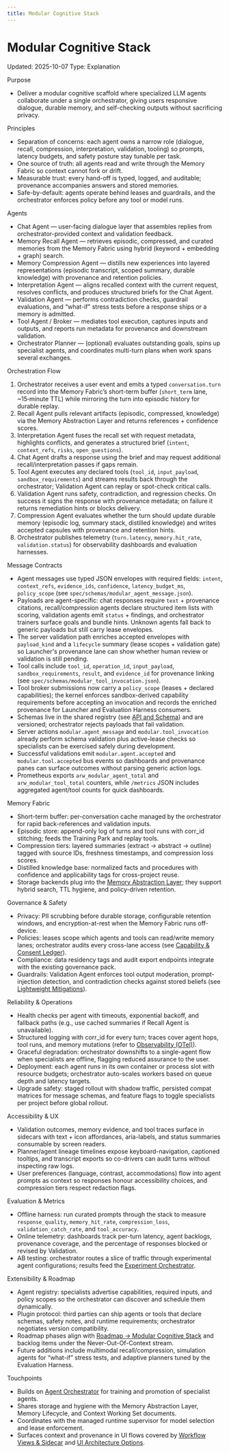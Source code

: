 ```yaml
---
title: Modular Cognitive Stack
---
```


# Modular Cognitive Stack
Updated: 2025-10-07
Type: Explanation

Purpose
- Deliver a modular cognitive scaffold where specialized LLM agents collaborate under a single orchestrator, giving users responsive dialogue, durable memory, and self-checking outputs without sacrificing privacy.

Principles
- Separation of concerns: each agent owns a narrow role (dialogue, recall, compression, interpretation, validation, tooling) so prompts, latency budgets, and safety posture stay tunable per task.
- One source of truth: all agents read and write through the Memory Fabric so context cannot fork or drift.
- Measurable trust: every hand-off is typed, logged, and auditable; provenance accompanies answers and stored memories.
- Safe-by-default: agents operate behind leases and guardrails, and the orchestrator enforces policy before any tool or model runs.

Agents
- Chat Agent — user-facing dialogue layer that assembles replies from orchestrator-provided context and validation feedback.
- Memory Recall Agent — retrieves episodic, compressed, and curated memories from the Memory Fabric using hybrid (keyword + embedding + graph) search.
- Memory Compression Agent — distills new experiences into layered representations (episodic transcript, scoped summary, durable knowledge) with provenance and retention policies.
- Interpretation Agent — aligns recalled context with the current request, resolves conflicts, and produces structured briefs for the Chat Agent.
- Validation Agent — performs contradiction checks, guardrail evaluations, and “what-if” stress tests before a response ships or a memory is admitted.
- Tool Agent / Broker — mediates tool execution, captures inputs and outputs, and reports run metadata for provenance and downstream validation.
- Orchestrator Planner — (optional) evaluates outstanding goals, spins up specialist agents, and coordinates multi-turn plans when work spans several exchanges.

Orchestration Flow
1. Orchestrator receives a user event and emits a typed `conversation.turn` record into the Memory Fabric’s short-term buffer (`short_term` lane, ~15‑minute TTL) while mirroring the turn into episodic history for durable replay.
2. Recall Agent pulls relevant artifacts (episodic, compressed, knowledge) via the Memory Abstraction Layer and returns references + confidence scores.
3. Interpretation Agent fuses the recall set with request metadata, highlights conflicts, and generates a structured brief (`intent`, `context_refs`, `risks`, `open_questions`).
4. Chat Agent drafts a response using the brief and may request additional recall/interpretation passes if gaps remain.
5. Tool Agent executes any declared tools (`tool_id`, `input_payload`, `sandbox_requirements`) and streams results back through the orchestrator; Validation Agent can replay or spot-check critical calls.
6. Validation Agent runs safety, contradiction, and regression checks. On success it signs the response with provenance metadata; on failure it returns remediation hints or blocks delivery.
7. Compression Agent evaluates whether the turn should update durable memory (episodic log, summary stack, distilled knowledge) and writes accepted capsules with provenance and retention hints.
8. Orchestrator publishes telemetry (`turn.latency`, `memory.hit_rate`, `validation.status`) for observability dashboards and evaluation harnesses.

Message Contracts
- Agent messages use typed JSON envelopes with required fields: `intent`, `context_refs`, `evidence_ids`, `confidence`, `latency_budget_ms`, `policy_scope` (see `spec/schemas/modular_agent_message.json`).
- Payloads are agent-specific: chat responses require `text` + provenance citations, recall/compression agents declare structured item lists with scoring, validation agents emit `status` + findings, and orchestrator trainers surface goals and bundle hints. Unknown agents fall back to generic payloads but still carry lease envelopes.
- The server validation path enriches accepted envelopes with `payload_kind` and a `lifecycle` summary (lease scopes + validation gate) so Launcher's provenance lane can show whether human review or validation is still pending.
- Tool calls include `tool_id`, `operation_id`, `input_payload`, `sandbox_requirements`, `result`, and `evidence_id` for provenance linking (see `spec/schemas/modular_tool_invocation.json`).
- Tool broker submissions now carry a `policy_scope` (leases + declared capabilities); the kernel enforces sandbox-derived capability requirements before accepting an invocation and records the enriched provenance for Launcher and Evaluation Harness consumers.
- Schemas live in the shared registry (see [API and Schema](../API_AND_SCHEMA.md)) and are versioned; orchestrator rejects payloads that fail validation.
- Server actions `modular.agent_message` and `modular.tool_invocation` already perform schema validation plus active-lease checks so specialists can be exercised safely during development.
- Successful validations emit `modular.agent.accepted` and `modular.tool.accepted` bus events so dashboards and provenance panes can surface outcomes without parsing generic action logs.
- Prometheus exports `arw_modular_agent_total` and `arw_modular_tool_total` counters, while `/metrics` JSON includes aggregated agent/tool counts for quick dashboards.

Memory Fabric
- Short-term buffer: per-conversation cache managed by the orchestrator for rapid back-references and validation inputs.
- Episodic store: append-only log of turns and tool runs with corr_id stitching; feeds the Training Park and replay tools.
- Compression tiers: layered summaries (extract → abstract → outline) tagged with source IDs, freshness timestamps, and compression loss scores.
- Distilled knowledge base: normalized facts and procedures with confidence and applicability tags for cross-project reuse.
- Storage backends plug into the [Memory Abstraction Layer](memory_abstraction.md); they support hybrid search, TTL hygiene, and policy-driven retention.

Governance & Safety
- Privacy: PII scrubbing before durable storage, configurable retention windows, and encryption-at-rest when the Memory Fabric runs off-device.
- Policies: leases scope which agents and tools can read/write memory lanes; orchestrator audits every cross-lane access (see [Capability & Consent Ledger](capability_consent_ledger.md)).
- Compliance: data residency tags and audit export endpoints integrate with the existing governance pack.
- Guardrails: Validation Agent enforces tool output moderation, prompt-injection detection, and contradiction checks against stored beliefs (see [Lightweight Mitigations](lightweight_mitigations.md)).

Reliability & Operations
- Health checks per agent with timeouts, exponential backoff, and fallback paths (e.g., use cached summaries if Recall Agent is unavailable).
- Structured logging with corr_id for every turn; traces cover agent hops, tool runs, and memory mutations (refer to [Observability (OTel)](observability_otel.md)).
- Graceful degradation: orchestrator downshifts to a single-agent flow when specialists are offline, flagging reduced assurance to the user.
- Deployment: each agent runs in its own container or process slot with resource budgets; orchestrator auto-scales workers based on queue depth and latency targets.
- Upgrade safety: staged rollout with shadow traffic, persisted compat matrices for message schemas, and feature flags to toggle specialists per project before global rollout.

Accessibility & UX
- Validation outcomes, memory evidence, and tool traces surface in sidecars with text + icon affordances, aria-labels, and status summaries consumable by screen readers.
- Planner/agent lineage timelines expose keyboard-navigation, captioned tooltips, and transcript exports so co-drivers can audit turns without inspecting raw logs.
- User preferences (language, contrast, accommodations) flow into agent prompts as context so responses honour accessibility choices, and compression tiers respect redaction flags.

Evaluation & Metrics
- Offline harness: run curated prompts through the stack to measure `response_quality`, `memory_hit_rate`, `compression_loss`, `validation_catch_rate`, and `tool_accuracy`.
- Online telemetry: dashboards track per-turn latency, agent backlogs, provenance coverage, and the percentage of responses blocked or revised by Validation.
- AB testing: orchestrator routes a slice of traffic through experimental agent configurations; results feed the [Experiment Orchestrator](experiment_orchestrator.md).

Extensibility & Roadmap
- Agent registry: specialists advertise capabilities, required inputs, and policy scopes so the orchestrator can discover and schedule them dynamically.
- Plugin protocol: third parties can ship agents or tools that declare schemas, safety notes, and runtime requirements; orchestrator negotiates version compatibility.
- Roadmap phases align with [Roadmap → Modular Cognitive Stack](../ROADMAP.md#priority-two--modular-cognitive-stack--memory-orchestration) and backlog items under the Never-Out-Of-Context stream.
- Future additions include multimodal recall/compression, simulation agents for “what-if” stress tests, and adaptive planners tuned by the Evaluation Harness.

Touchpoints
- Builds on [Agent Orchestrator](agent_orchestrator.md) for training and promotion of specialist agents.
- Shares storage and hygiene with the Memory Abstraction Layer, Memory Lifecycle, and Context Working Set documents.
- Coordinates with the managed runtime supervisor for model selection and lease enforcement.
- Surfaces context and provenance in UI flows covered by [Workflow Views & Sidecar](../guide/workflow_views.md) and [UI Architecture Options](ui_architecture_options.md).
